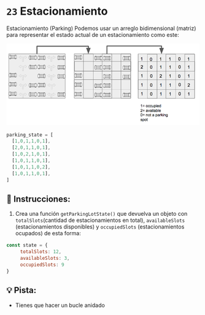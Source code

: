 # `23` Estacionamiento

Estacionamiento (Parking)
Podemos usar un arreglo bidimensional (matriz) para representar el estado actual de un estacionamiento como este:


![Parking Lot BreatheCode](../../.learn/assets/23.png)

```js
parking_state = [
  [1,0,1,1,0,1],
  [2,0,1,1,0,1],
  [1,0,2,1,0,1],
  [1,0,1,1,0,1],
  [1,0,1,1,0,2],
  [1,0,1,1,0,1],
]
```
## 📝 Instrucciones:

1. Crea una función `getParkingLotState()` que devuelva un objeto con `totalSlots`(cantidad de estacionamientos en total), `availableSlots` (estacionamientos disponibles) y `occupiedSlots`
(estacionamientos ocupados) de esta forma:
```js
const state = {
     totalSlots: 12,
     availableSlots: 3,
     occupiedSlots: 9
}
```

## 💡 Pista:

+ Tienes que hacer un bucle anidado
